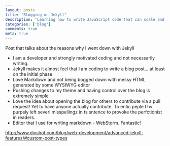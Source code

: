 ```yaml
---
layout: posts
title: "Blogging on Jekyll"
description: "Learning how to write JavaScript code that can scale and without one rock star leading the development"
categories: ['blog']
comments: true
meta: true
---
```

Post that talks about the reasons why I went down with Jekyll

* I am a developer and strongly motivated coding and not necessarily writing.
* Jekyll makes it almost feel that I am coding to write a blog post... at least on the initial phase
* Love Markdown and not being bogged down with messy HTML generated by some WYSIWYG editor
* Pushing changes to my theme and having control over the blog is extremely simple
* Love the idea about opening the blog for others to contribute via a pull request! Yet to have anyone actually
contribute. To entic peple I hv purpsly left severl misspellingz in ts sntence to provoke the perfctionist 
in readers.
* Editor that I use for writing markdown - WebStorm. Fantastic!


http://www.divshot.com/blog/web-development/advanced-jekyll-features/#custom-post-types